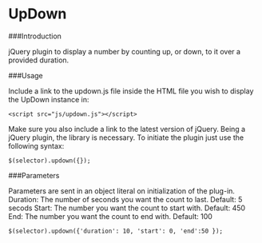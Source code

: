 UpDown
======

###Introduction

jQuery plugin to display a number by counting up, or down, to it over a provided duration.

###Usage

Include a link to the updown.js file inside the HTML file you wish to display the UpDown instance in:
  
```
<script src="js/updown.js"></script>
```
Make sure you also include a link to the latest version of jQuery.  Being a jQuery plugin, the library is necessary.  To initiate
the plugin just use the following syntax:

```
$(selector).updown({});
```

###Parameters

Parameters are sent in an object literal on initialization of the plug-in.  
Duration: The number of seconds you want the count to last.
Default: 5 secods
Start: The number you want the count to start with.
Default: 450
End: The number you want the count to end with.
Default: 100

```
$(selector).updown({'duration': 10, 'start': 0, 'end':50 });
```
